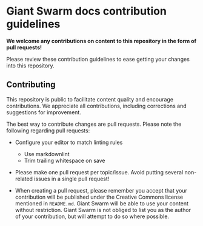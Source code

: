 # Giant Swarm docs contribution guidelines

**We welcome any contributions on content to this repository in the form of pull requests!**

Please review these contribution guidelines to ease getting your changes into this repository.

## Contributing

This repository is public to facilitate content quality and encourage contributions. We appreciate all contributions, including corrections and suggestions for improvement.

The best way to contribute changes are pull requests. Please note the following regarding pull requests:

- Configure your editor to match linting rules

    - Use markdownlint
    - Trim trailing whitespace on save

- Please make one pull request per topic/issue. Avoid putting several non-related issues in a single pull request!

- When creating a pull request, please remember you accept that your contribution will be published under the Creative Commons license mentioned in `README.md`. Giant Swarm will be able to use your content without restriction. Giant Swarm is not obliged to list you as the author of your contribution, but will attempt to do so where possible.

